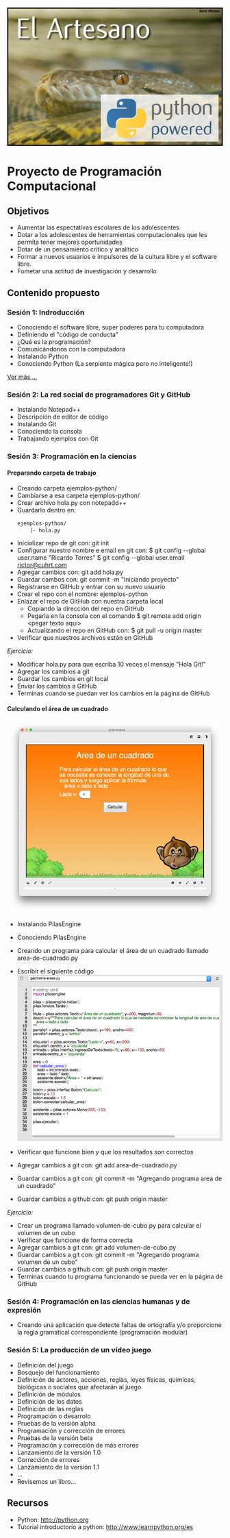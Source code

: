 ![talleres de python](./el-artesano.jpg)
# Proyecto de Programación Computacional

## Objetivos

- Aumentar las espectativas escolares de los adolescentes
- Dotar a los adolescentes de herramientas computacionales que les permita tener mejores oportunidades
- Dotar de un pensamiénto crítico y analítico
- Formar a nuevos usuarios e impulsores de la cultura libre y el software libre.
- Fometar una actitud de investigación y desarrollo

## Contenido propuesto

### Sesión 1: Indroducción
- Conociendo el software libre, super poderes para tu computadora
- Definiendo el "código de conducta"
- ¿Qué es la programación?
- Comunicándonos con la computadora
- Instalando Python
- Conociendo Python (La serpiente mágica pero no inteligente!)

[Ver más ...](./introduccion.ipynb)

### Sesión 2: La red social de programadores Git y GitHub
- Instalando Notepad++
- Descripción de editor de código
- Instalando Git
- Conociendo la consola
- Trabajando ejemplos con Git

### Sesión 3: Programación en la ciencias
#### Preparando carpeta de trabajo
- Creando carpeta ejemplos-python/
- Cambiarse a esa carpeta ejemplos-python/
- Crear archivo hola.py con notepadd++
- Guardarlo dentro en:
    ```
    ejemplos-python/
        |- hola.py
    ```
- Inicializar repo de git con: git init
- Configurar nuestro nombre e email en git con:
    $ git config --global user.name "Ricardo Torres"
    $ git config --global user.email rictor@cuhrt.com
- Agregar cambios con: git add hola.py
- Guardar cambos con: git commit -m "Iniciando proyecto"
- Registrarse en GitHub y entrar con su nuevo usuario
- Crear el repo con el nombre: ejemplos-python
- Enlazar el repo de GitHub con nuestra carpeta local
    - Copiando la dirección del repo en GitHub
    - Pegarla en la consola con el comando
        $ git remote add origin <pegar texto aquí>
    - Actualizando el repo en GitHub con:
        $ git pull -u origin master
- Verificar que nuestros archivos están en GitHub

*Ejercicio:*
- Modificar hola.py para que escriba 10 veces el mensaje "Hola Git!"
- Agregar los cambios a git
- Guardar los cambios en git local
- Enviar los cambios a GitHub
- Terminas cuando se puedan ver los cambios en la página de GitHub

#### Calculando el área de un cuadrado
![](./ejecutando-nuestro-programa.png)
- Instalando PilasEngine
- Conociendo PilasEngine
- Creando un programa para calcular el área de un cuadrado llamado area-de-cuadrado.py
- Escribir el siguiente código
![](./calcula-area-cuadrado.png)

- Verificar que funcione bien y que los resultados son correctos
- Agregar cambios a git con: git add area-de-cuadrado.py
- Guardar cambios a git con: git commit -m "Agregando programa area de un cuadrado"
- Guardar cambios a github con: git push origin master

*Ejercicio:*
- Crear un programa llamado volumen-de-cubo.py para calcular el volumen de un cubo
- Verificar que funcione de forma correcta
- Agregar cambios a git con: git add volumen-de-cubo.py
- Guardar cambios a git con: git commit -m "Agregando programa volumen de un cubo"
- Guardar cambios a github con: git push origin master
- Terminas cuando tu programa funcionando se pueda ver en la página de GitHub

### Sesión 4: Programación en las ciencias humanas y de expresión
- Creando una aplicación que detecte faltas de ortografía y/o proporcione la regla gramatical correspondiente (programación modular)

### Sesión 5: La producción de un vídeo juego
- Definición del juego
- Bosquejo del funcionamiento
- Definición de actores, acciones, reglas, leyes físicas, químicas, biológicas o sociales que afectarán al juego.
- Definición de módulos
- Definición de los datos
- Definición de las reglas
- Programación o desarrolo
- Pruebas de la versión alpha
- Programación y corrección de errores
- Pruebas de la versión beta
- Programación y corrección de más errores
- Lanzamiento de la versión 1.0
- Corrección de errores
- Lanzamiento de la versión 1.1
- ...
- Revisemos un libro...

## Recursos

* Python: http://python.org
* Tutorial introductorio a python: http://www.learnpython.org/es
